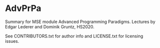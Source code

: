 AdvPrPa
========

Summary for MSE module Advanced Programming Paradigms.
Lectures by Edgar Lederer and Dominik Gruntz, HS2020.

See CONTRIBUTORS.txt for author info and LICENSE.txt for licensing issues.
